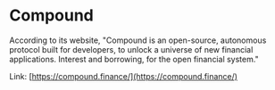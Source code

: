 # Compound

According to its website, "Compound is an open-source, autonomous protocol built for developers, to unlock a universe of new financial applications. Interest and borrowing, for the open financial system."

Link: [https://compound.finance/](https://compound.finance/)

